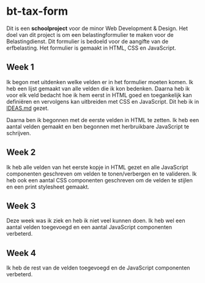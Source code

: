 # bt-tax-form

Dit is een **schoolproject** voor de minor Web Development & Design. Het doel van dit project is om een belastingformulier te maken voor de Belastingdienst. Dit formulier is bedoeld voor de aangifte van de erfbelasting. Het formulier is gemaakt in HTML, CSS en JavaScript.

## Week 1

Ik begon met uitdenken welke velden er in het formulier moeten komen. Ik heb een lijst gemaakt van alle velden die ik kon bedenken. Daarna heb ik voor elk veld bedacht hoe ik hem eerst in HTML goed en toegankelijk kan definiëren en vervolgens kan uitbreiden met CSS en JavaScript. Dit heb ik in [IDEAS.md](IDEAS.md) gezet.

Daarna ben ik begonnen met de eerste velden in HTML te zetten. Ik heb een aantal velden gemaakt en ben begonnen met herbruikbare JavaScript te schrijven.

## Week 2

Ik heb alle velden van het eerste kopje in HTML gezet en alle JavaScript componenten geschreven om velden te tonen/verbergen en te valideren. Ik heb ook een aantal CSS componenten geschreven om de velden te stijlen en een print stylesheet gemaakt.

## Week 3

Deze week was ik ziek en heb ik niet veel kunnen doen. Ik heb wel een aantal velden toegevoegd en een aantal JavaScript componenten verbeterd.

## Week 4

Ik heb de rest van de velden toegevoegd en de JavaScript componenten verbeterd.